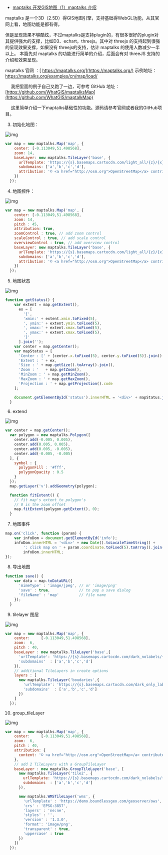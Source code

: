- [maptalks 开发GIS地图（1）maptalks  介绍](https://www.cnblogs.com/googlegis/p/14717849.html)

maptalks 是一个3D（2.5D）得GIS地图引擎，支持基础得WebGL功能，从其官网上看，地图功能是都有得。

但是呈现效果不够酷炫，不过maptalks是支持plugin的，有很多很好的plugin对其提供强大的支撑，比如D3、echart，threejs。其中对 threejs 的支持起到很强的呈现效果支撑，如果没有 threejs的支持，估计 maptalks 的使用人数减少一半以上。 本篇先对 maptalks 的功能进行简单的介绍，后面会有对 threeJS 支持的介绍和效果呈现。

 maptalks 官网 ：[ https://maptalks.org/](https://maptalks.org/)  示例地址：https://maptalks.org/examples/cn/map/load/

　 我把里面的例子自己又跑了一边，可参考 GitHub 地址： [https://github.com/WhatGIS/maptalksMap](https://github.com/WhatGIS/maptalkMap)

　 这里简单介绍一下maptalks基础性的功能。源码请参考官网或者我的GitHub项目。

3. 初始化地图：

![img](https://img2020.cnblogs.com/blog/59231/202104/59231-20210429160500902-1650232890.png)

```js
var map = new maptalks.Map('map', {
    center: [-0.113049,51.498568],
    zoom: 14,
    baseLayer: new maptalks.TileLayer('base', {
      urlTemplate: 'https://{s}.basemaps.cartocdn.com/light_all/{z}/{x}/{y}.png',
      subdomains: ['a','b','c','d'],
      attribution: '© <a href="http://osm.org">OpenStreetMap</a> contributors, © <a href="https://carto.com/">CARTO</a>'
    })
  });
```

4. 地图控件：

![img](https://img2020.cnblogs.com/blog/59231/202104/59231-20210429160441190-1724752641.png)

```js
var map = new maptalks.Map('map', {
    center: [-0.113049,51.498568],
    zoom: 14,
    pitch : 45,
    attribution: true,
    zoomControl : true, // add zoom control
    scaleControl : true, // add scale control
    overviewControl : true, // add overview control
    baseLayer: new maptalks.TileLayer('base', {
      urlTemplate: 'https://{s}.basemaps.cartocdn.com/light_all/{z}/{x}/{y}.png',
      subdomains: ['a','b','c','d'],
      attribution: '© <a href="http://osm.org">OpenStreetMap</a> contributors, © <a href="https://carto.com/">CARTO</a>'
    })
  });
```

5. 地图状态

![img](https://img2020.cnblogs.com/blog/59231/202104/59231-20210429160405188-1545703292.png)

```js
function getStatus() {
    var extent = map.getExtent(),
      ex = [
        '{',
        'xmin:' + extent.xmin.toFixed(5),
        ', ymin:' + extent.ymin.toFixed(5),
        ', xmax:' + extent.xmax.toFixed(5),
        ', ymax:' + extent.xmax.toFixed(5),
        '}'
      ].join('');
    var center = map.getCenter();
    var mapStatus = [
      'Center : [' + [center.x.toFixed(5), center.y.toFixed(5)].join() + ']',
      'Extent : ' + ex,
      'Size : ' + map.getSize().toArray().join(),
      'Zoom : '   + map.getZoom(),
      'MinZoom : ' + map.getMinZoom(),
      'MaxZoom : ' + map.getMaxZoom(),
      'Projection : ' + map.getProjection().code
    ];

    document.getElementById('status').innerHTML = '<div>' + mapStatus.join('<br>') + '</div>';
  }
```

6. extend

![img](https://img2020.cnblogs.com/blog/59231/202104/59231-20210429160340980-1806361408.png)

 

```js
var center = map.getCenter();
  var polygon = new maptalks.Polygon([
    center.add(-0.005, 0.005),
    center.add(0.005, 0.005),
    center.add(0.005, -0.005),
    center.add(-0.005, -0.005)
  ], {
    symbol : {
      polygonFill : '#fff',
      polygonOpacity : 0.5
    }
  });
  map.getLayer('v').addGeometry(polygon);

  function fitExtent() {
    // fit map's extent to polygon's
    // 0 is the zoom offset
    map.fitExtent(polygon.getExtent(), 0);
  }
```

7. 地图事件

```js
map.on('click', function (param) {
    var infoDom = document.getElementById('info');
    infoDom.innerHTML = '<div>' + new Date().toLocaleTimeString() +
        ': click map on ' + param.coordinate.toFixed(5).toArray().join() + '</div>' +
        infoDom.innerHTML;
});
```

8. 导出地图

```js
function save() {
    var data = map.toDataURL({
      'mimeType' : 'image/jpeg', // or 'image/png'
      'save' : true,             // to pop a save dialog
      'fileName' : 'map'         // file name
    });
  }
```

9. tilelayer 图层

![img](https://img2020.cnblogs.com/blog/59231/202104/59231-20210429160258137-163345165.png)

```js
var map = new maptalks.Map('map', {
    center:     [-0.113049,51.498568],
    zoom:  6,
    pitch : 40,
    baseLayer : new maptalks.TileLayer('base',{
      'urlTemplate': 'https://{s}.basemaps.cartocdn.com/dark_nolabels/{z}/{x}/{y}.png',
      'subdomains'  : ['a','b','c','d']
    }),
    // additional TileLayers in create options
    layers : [
      new maptalks.TileLayer('boudaries',{
        'urlTemplate': 'https://{s}.basemaps.cartocdn.com/dark_only_labels/{z}/{x}/{y}.png',
        'subdomains'  : ['a','b','c','d']
      })
    ]
  });
```

10. group_tileLayer

![img](https://img2020.cnblogs.com/blog/59231/202104/59231-20210429160220383-1611840227.png)

```js
var map = new maptalks.Map('map', {
    center:     [-0.113049,51.498568],
    zoom:  6,
    pitch : 40,
    attribution: {
      content: '© <a href="http://osm.org">OpenStreetMap</a> contributors, © <a href="https://carto.com/">CARTO</a>, © BoudlessGeo'
    },
    // add 2 TileLayers with a GroupTileLayer
    baseLayer : new maptalks.GroupTileLayer('base', [
      new maptalks.TileLayer('tile2', {
        urlTemplate: 'https://{s}.basemaps.cartocdn.com/dark_nolabels/{z}/{x}/{y}.png',
        subdomains  : ['a','b','c','d']
      }),

      new maptalks.WMSTileLayer('wms', {
        'urlTemplate' : 'https://demo.boundlessgeo.com/geoserver/ows',
        'crs' : 'EPSG:3857',
        'layers' : 'ne:ne',
        'styles' : '',
        'version' : '1.3.0',
        'format': 'image/png',
        'transparent' : true,
        'uppercase' : true
      })
    ])
  });
```


